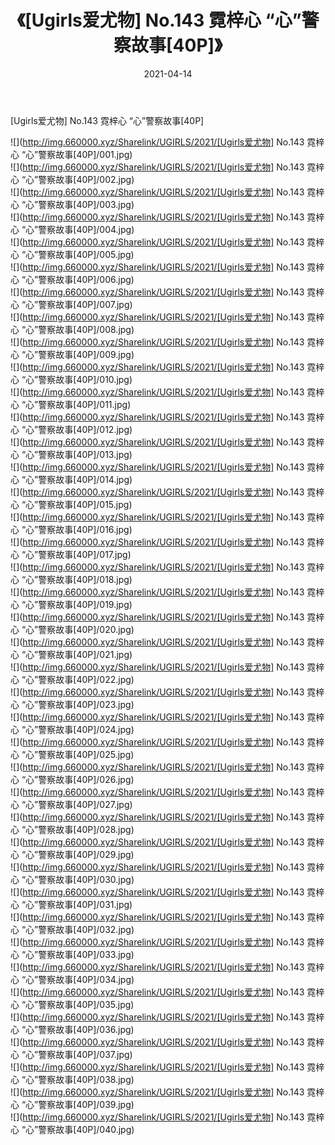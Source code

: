 ﻿---
layout: post
title:  《[Ugirls爱尤物] No.143 霓梓心 “心”警察故事[40P]》
date:   2021-04-14
img: http://img.660000.xyz/Sharelink/UGIRLS/2021/[Ugirls爱尤物] No.143 霓梓心 “心”警察故事[40P]/000.jpg
categories: [美女, 清纯, 唯美]
---

[Ugirls爱尤物] No.143 霓梓心 “心”警察故事[40P]

  ![](http://img.660000.xyz/Sharelink/UGIRLS/2021/[Ugirls爱尤物] No.143 霓梓心 “心”警察故事[40P]/001.jpg) <br> ![](http://img.660000.xyz/Sharelink/UGIRLS/2021/[Ugirls爱尤物] No.143 霓梓心 “心”警察故事[40P]/002.jpg) <br> ![](http://img.660000.xyz/Sharelink/UGIRLS/2021/[Ugirls爱尤物] No.143 霓梓心 “心”警察故事[40P]/003.jpg) <br> ![](http://img.660000.xyz/Sharelink/UGIRLS/2021/[Ugirls爱尤物] No.143 霓梓心 “心”警察故事[40P]/004.jpg) <br> ![](http://img.660000.xyz/Sharelink/UGIRLS/2021/[Ugirls爱尤物] No.143 霓梓心 “心”警察故事[40P]/005.jpg) <br> ![](http://img.660000.xyz/Sharelink/UGIRLS/2021/[Ugirls爱尤物] No.143 霓梓心 “心”警察故事[40P]/006.jpg) <br> ![](http://img.660000.xyz/Sharelink/UGIRLS/2021/[Ugirls爱尤物] No.143 霓梓心 “心”警察故事[40P]/007.jpg) <br> ![](http://img.660000.xyz/Sharelink/UGIRLS/2021/[Ugirls爱尤物] No.143 霓梓心 “心”警察故事[40P]/008.jpg) <br> ![](http://img.660000.xyz/Sharelink/UGIRLS/2021/[Ugirls爱尤物] No.143 霓梓心 “心”警察故事[40P]/009.jpg) <br> ![](http://img.660000.xyz/Sharelink/UGIRLS/2021/[Ugirls爱尤物] No.143 霓梓心 “心”警察故事[40P]/010.jpg) <br> ![](http://img.660000.xyz/Sharelink/UGIRLS/2021/[Ugirls爱尤物] No.143 霓梓心 “心”警察故事[40P]/011.jpg) <br> ![](http://img.660000.xyz/Sharelink/UGIRLS/2021/[Ugirls爱尤物] No.143 霓梓心 “心”警察故事[40P]/012.jpg) <br> ![](http://img.660000.xyz/Sharelink/UGIRLS/2021/[Ugirls爱尤物] No.143 霓梓心 “心”警察故事[40P]/013.jpg) <br> ![](http://img.660000.xyz/Sharelink/UGIRLS/2021/[Ugirls爱尤物] No.143 霓梓心 “心”警察故事[40P]/014.jpg) <br> ![](http://img.660000.xyz/Sharelink/UGIRLS/2021/[Ugirls爱尤物] No.143 霓梓心 “心”警察故事[40P]/015.jpg) <br> ![](http://img.660000.xyz/Sharelink/UGIRLS/2021/[Ugirls爱尤物] No.143 霓梓心 “心”警察故事[40P]/016.jpg) <br> ![](http://img.660000.xyz/Sharelink/UGIRLS/2021/[Ugirls爱尤物] No.143 霓梓心 “心”警察故事[40P]/017.jpg) <br> ![](http://img.660000.xyz/Sharelink/UGIRLS/2021/[Ugirls爱尤物] No.143 霓梓心 “心”警察故事[40P]/018.jpg) <br> ![](http://img.660000.xyz/Sharelink/UGIRLS/2021/[Ugirls爱尤物] No.143 霓梓心 “心”警察故事[40P]/019.jpg) <br> ![](http://img.660000.xyz/Sharelink/UGIRLS/2021/[Ugirls爱尤物] No.143 霓梓心 “心”警察故事[40P]/020.jpg) <br> ![](http://img.660000.xyz/Sharelink/UGIRLS/2021/[Ugirls爱尤物] No.143 霓梓心 “心”警察故事[40P]/021.jpg) <br> ![](http://img.660000.xyz/Sharelink/UGIRLS/2021/[Ugirls爱尤物] No.143 霓梓心 “心”警察故事[40P]/022.jpg) <br> ![](http://img.660000.xyz/Sharelink/UGIRLS/2021/[Ugirls爱尤物] No.143 霓梓心 “心”警察故事[40P]/023.jpg) <br> ![](http://img.660000.xyz/Sharelink/UGIRLS/2021/[Ugirls爱尤物] No.143 霓梓心 “心”警察故事[40P]/024.jpg) <br> ![](http://img.660000.xyz/Sharelink/UGIRLS/2021/[Ugirls爱尤物] No.143 霓梓心 “心”警察故事[40P]/025.jpg) <br> ![](http://img.660000.xyz/Sharelink/UGIRLS/2021/[Ugirls爱尤物] No.143 霓梓心 “心”警察故事[40P]/026.jpg) <br> ![](http://img.660000.xyz/Sharelink/UGIRLS/2021/[Ugirls爱尤物] No.143 霓梓心 “心”警察故事[40P]/027.jpg) <br> ![](http://img.660000.xyz/Sharelink/UGIRLS/2021/[Ugirls爱尤物] No.143 霓梓心 “心”警察故事[40P]/028.jpg) <br> ![](http://img.660000.xyz/Sharelink/UGIRLS/2021/[Ugirls爱尤物] No.143 霓梓心 “心”警察故事[40P]/029.jpg) <br> ![](http://img.660000.xyz/Sharelink/UGIRLS/2021/[Ugirls爱尤物] No.143 霓梓心 “心”警察故事[40P]/030.jpg) <br> ![](http://img.660000.xyz/Sharelink/UGIRLS/2021/[Ugirls爱尤物] No.143 霓梓心 “心”警察故事[40P]/031.jpg) <br> ![](http://img.660000.xyz/Sharelink/UGIRLS/2021/[Ugirls爱尤物] No.143 霓梓心 “心”警察故事[40P]/032.jpg) <br> ![](http://img.660000.xyz/Sharelink/UGIRLS/2021/[Ugirls爱尤物] No.143 霓梓心 “心”警察故事[40P]/033.jpg) <br> ![](http://img.660000.xyz/Sharelink/UGIRLS/2021/[Ugirls爱尤物] No.143 霓梓心 “心”警察故事[40P]/034.jpg) <br> ![](http://img.660000.xyz/Sharelink/UGIRLS/2021/[Ugirls爱尤物] No.143 霓梓心 “心”警察故事[40P]/035.jpg) <br> ![](http://img.660000.xyz/Sharelink/UGIRLS/2021/[Ugirls爱尤物] No.143 霓梓心 “心”警察故事[40P]/036.jpg) <br> ![](http://img.660000.xyz/Sharelink/UGIRLS/2021/[Ugirls爱尤物] No.143 霓梓心 “心”警察故事[40P]/037.jpg) <br> ![](http://img.660000.xyz/Sharelink/UGIRLS/2021/[Ugirls爱尤物] No.143 霓梓心 “心”警察故事[40P]/038.jpg) <br> ![](http://img.660000.xyz/Sharelink/UGIRLS/2021/[Ugirls爱尤物] No.143 霓梓心 “心”警察故事[40P]/039.jpg) <br> ![](http://img.660000.xyz/Sharelink/UGIRLS/2021/[Ugirls爱尤物] No.143 霓梓心 “心”警察故事[40P]/040.jpg) <br>